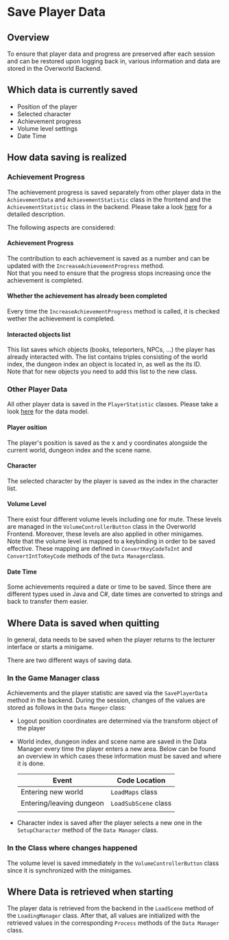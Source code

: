 # Save Player Data

## Overview

To ensure that player data and progress are preserved after each session and can be restored upon logging back in, various information and data are stored in the Overworld Backend.

## Which data is currently saved

- Position of the player 
- Selected character
- Achievement progress
- Volume level settings
- Date Time 

## How data saving is realized 

### Achievement Progress
The achievement progress is saved separately from other player data in the `AchievementData` and `AchievementStatistic` class in the frontend and the `AchievementStatistic` class in the backend.
Please take a look [here](../../achievements/data-model.md) for a detailed description.

The following aspects are considered:

#### Achievement Progress

The contribution to each achievement is saved as a number and can be updated with the `IncreaseAchievementProgress` method. \
Not that you need to ensure that the progress stops increasing once the achievement is completed.

#### Whether the achievement has already been completed

Every time the `IncreaseAchievementProgress` method is called, it is checked wether the achievement is completed.

#### Interacted objects list
This list saves which objects (books, teleporters, NPCs, ...) the player has already interacted with. The list contains triples consisting of the world index, the dungeon index an object is located in, as well as the its ID. \
Note that for new objects you need to add this list to the new class.

### Other Player Data

All other player data is saved in the `PlayerStatistic` classes. Please take a look [here](../../architecture/overworld-backend/README.md) for the data model.

#### Player osition 

The player's position is saved as the x and y coordinates alongside the current world, dungeon index and the scene name.

#### Character

The selected character by the player is saved as the index in the character list.

#### Volume Level

There exist four different volume levels including one for mute.
These levels are managed in the `VolumeControllerButton` class in the Overworld Frontend. Moreover, these levels are also applied in other minigames. \
Note that the volume level is mapped to a keybinding in order to be saved effective. These mapping are defined in `ConvertKeyCodeToInt` and 
`ConvertIntToKeyCode` methods of the `Data Manager`class.

#### Date Time

Some achievements required a date or time to be saved. Since there are different types used in Java and C#, date times are converted to strings and back to transfer them easier.

## Where Data is saved when quitting

In general, data needs to be saved when the player returns to the lecturer interface or starts a minigame.

There are two different ways of saving data.

### In the Game Manager class

Achievements and the player statistic are saved via the `SavePlayerData` method in the backend. During the session, changes of the values are stored as follows in the `Data Manger` class:
- Logout position coordinates are determined via the transform object of the player 
- World index, dungeon index and scene name are saved in the Data Manager every time the player enters a new area. Below can be found an overview in which cases these information must be saved and where it is done.
  
    | Event             | Code Location     |
    | -------------     | -------------     |
    | Entering new world   | `LoadMaps` class   |
    | Entering/leaving dungeon | `LoadSubScene` class     |
    |            | 

- Character index is saved after the player selects a new one in the `SetupCharacter` method of the `Data Manager` class.

### In the Class where changes happened

The volume level is saved immediately in the `VolumeControllerButton` class since it is synchronized with the minigames.

## Where Data is retrieved when starting

The player data is retrieved from the backend in the `LoadScene` method of the `LoadingManager` class. After that, all values are initialized with the retrieved values in the corresponding `Process` methods of the `Data Manager` class.



